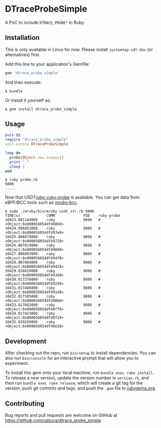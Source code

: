 # DTraceProbeSimple

A PoC to include `DTRACE_PROBE*` in Ruby.

## Installation

This is only available in Linux for now. Please install `systemtap-sdt-dev` (or alternatives) first.

Add this line to your application's Gemfile:

```ruby
gem 'dtrace_probe_simple'
```

And then execute:

    $ bundle

Or install it yourself as:

    $ gem install dtrace_probe_simple

## Usage

```ruby
puts $$
require "dtrace_probe_simple"
self.extend DTraceProbeSimple

loop do
  probe(Object.new.inspect)
  print "."
  sleep 1
end
```

```console
$ ruby probe.rb
9806
.....
```

Now that USDT<ruby::ruby-probe> is available. You can get data from eBPF/BCC tools such as [mruby-bcc](https://github.com/udzura/mruby-bcc).

```console
$ sudo ./mruby/bin/mruby usdt_str.rb 9806
TIME(s)            COMM             PID    ruby-probe
10423.001144000    ruby             9806   #<Object:0x000056054df498b0>
10424.006953000    ruby             9806   #<Object:0x000056054df497e8>
10425.006879000    ruby             9806   #<Object:0x000056054df49720>
10426.007019000    ruby             9806   #<Object:0x000056054df49608>
10427.006803000    ruby             9806   #<Object:0x000056054df494f0>
10428.007604000    ruby             9806   #<Object:0x000056054df49428>
10429.016610000    ruby             9806   #<Object:0x000056054df49360>
10430.017376000    ruby             9806   #<Object:0x000056054df49298>
10431.017446000    ruby             9806   #<Object:0x000056054df491d0>
10432.017105000    ruby             9806   #<Object:0x000056054df490b8>
10433.017682000    ruby             9806   #<Object:0x000056054df48ff0>
10434.017423000    ruby             9806   #<Object:0x000056054df48f28>
10435.019250000    ruby             9806   #<Object:0x000056054df48e38>
```

## Development

After checking out the repo, run `bin/setup` to install dependencies. You can also run `bin/console` for an interactive prompt that will allow you to experiment.

To install this gem onto your local machine, run `bundle exec rake install`. To release a new version, update the version number in `version.rb`, and then run `bundle exec rake release`, which will create a git tag for the version, push git commits and tags, and push the `.gem` file to [rubygems.org](https://rubygems.org).

## Contributing

Bug reports and pull requests are welcome on GitHub at https://github.com/udzura/dtrace_probe_simple.
